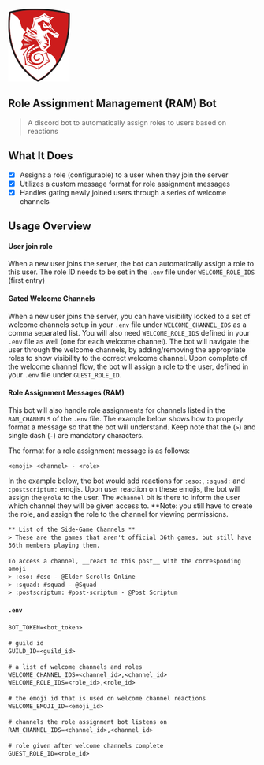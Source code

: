 ![Logo](docs/img/logo.png "Logo")

Role Assignment Management (RAM) Bot
---

> A discord bot to automatically assign roles to users based on reactions

What It Does
---

- [x] Assigns a role (configurable) to a user when they join the server
- [x] Utilizes a custom message format for role assignment messages
- [x] Handles gating newly joined users through a series of welcome channels
 
Usage Overview
---
 
#### User join role
When a new user joins the server, the bot can automatically assign a role to this user.
The role ID needs to be set in the `.env` file under `WELCOME_ROLE_IDS` (first entry)

#### Gated Welcome Channels
When a new user joins the server, you can have visibility locked to a set of welcome channels setup in your `.env` file
under `WELCOME_CHANNEL_IDS` as a comma separated list. You will also need `WELCOME_ROLE_IDS` defined in your `.env` file
as well (one for each welcome channel). The bot will navigate the user through the welcome channels, by adding/removing the
appropriate roles to show visibility to the correct welcome channel. Upon complete of the welcome channel flow, the bot will
assign a role to the user, defined in your `.env` file under `GUEST_ROLE_ID`.

#### Role Assignment Messages (RAM)
This bot will also handle role assignments for channels listed in the `RAM_CHANNELS` of the `.env` file.
The example below shows how to properly format a message so that the bot will understand.
Keep note that the (`>`) and single dash (`-`) are mandatory characters.

The format for a role assignment message is as follows:

```
<emoji> <channel> - <role>
```

In the example below, the bot would add reactions for `:eso:`, `:squad:` and `:postscriptum:` emojis.
Upon user reaction on these emojis, the bot will assign the `@role` to the user. The `#channel` bit is
there to inform the user which channel they will be given access to. **Note: you still have to create the
role, and assign the role to the channel for viewing permissions.

```
** List of the Side-Game Channels **
> These are the games that aren't official 36th games, but still have 36th members playing them.

To access a channel, __react to this post__ with the corresponding emoji
> :eso: #eso - @Elder Scrolls Online
> :squad: #squad - @Squad
> :postscriptum: #post-scriptum - @Post Scriptum
```

#### `.env`

```
BOT_TOKEN=<bot_token>

# guild id
GUILD_ID=<guild_id>

# a list of welcome channels and roles
WELCOME_CHANNEL_IDS=<channel_id>,<channel_id>
WELCOME_ROLE_IDS=<role_id>,<role_id>

# the emoji id that is used on welcome channel reactions
WELCOME_EMOJI_ID=<emoji_id>

# channels the role assignment bot listens on
RAM_CHANNEL_IDS=<channel_id>,<channel_id>

# role given after welcome channels complete
GUEST_ROLE_ID=<role_id>
```
